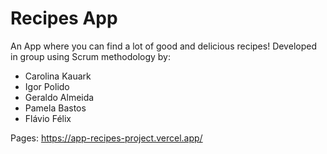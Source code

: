 # Recipes App
An App where you can find a lot of good and delicious recipes!
Developed in group using Scrum methodology by:

- Carolina Kauark
- Igor Polido
- Geraldo Almeida
- Pamela Bastos
- Flávio Félix

Pages: https://app-recipes-project.vercel.app/
